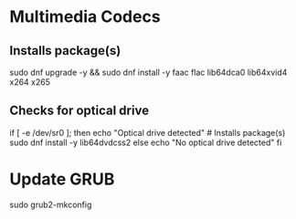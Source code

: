 # Multimedia Codecs

## Installs package(s)
sudo dnf upgrade -y && sudo dnf install -y faac flac lib64dca0 lib64xvid4 x264 x265

## Checks for optical drive
if [ -e /dev/sr0 ]; then
    echo "Optical drive detected"
    # Installs package(s)
    sudo dnf install -y lib64dvdcss2
else
    echo "No optical drive detected"
fi

# Update GRUB

sudo grub2-mkconfig

